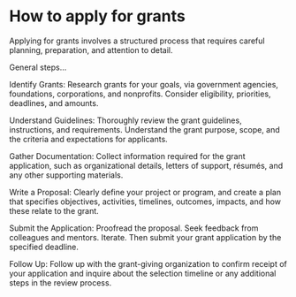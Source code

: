 # How to apply for grants

Applying for grants involves a structured process that requires careful planning, preparation, and attention to detail. 

General steps…

Identify Grants: Research grants for your goals, via government agencies, foundations, corporations, and nonprofits. Consider eligibility, priorities, deadlines, and amounts.

Understand Guidelines: Thoroughly review the grant guidelines, instructions, and requirements. Understand the grant purpose, scope, and the criteria and expectations for applicants.

Gather Documentation: Collect information required for the grant application, such as organizational details, letters of support, résumés, and any other supporting materials.

Write a Proposal: Clearly define your project or program, and create a plan that specifies objectives, activities, timelines, outcomes, impacts, and how these relate to the grant.

Submit the Application: Proofread the proposal. Seek feedback from colleagues and mentors. Iterate. Then submit your grant application by the specified deadline.

Follow Up: Follow up with the grant-giving organization to confirm receipt of your application and inquire about the selection timeline or any additional steps in the review process.
